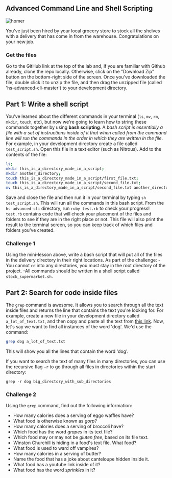 

## Advanced Command Line and Shell Scripting

![homer](http://i.minus.com/ibcFgNwxlZvAsC.gif)

You've just been hired by your local grocery store to stock all the shelves with a delivery that has come in from the warehouse. Congratulations on your new job.

### Get the files
Go to the GitHub link at the top of the lab and, if you are familiar with Github already, clone the repo locally. Otherwise, click on the "Download Zip" button on the bottom-right side of the screen. Once you've downloaded the file, double click it to unzip the file, and then drag the unzipped file (called 'hs-advanced-cli-master') to your development directory.

## Part 1: Write a shell script
You've learned about the different commands in your terminal (`ls`, `mv`, `rm`, `mkdir`, `touch`, etc), but now we're going to learn how to string these commands together by using **bash scripting**. A _bash script is essentially a file with a set of instructions inside of it that when called from the command line will run the commands in the order in which they are written in the file_. For example, in your development directory create a file called `test_script.sh`. Open this file in a text editor (such as Nitrous). Add to the contents of the file:

```bash
ls;
mkdir this_is_a_directory_made_in_a_script;
mkdir another_directory;
touch this_is_a_directory_made_in_a_script/first_file.txt;
touch this_is_a_directory_made_in_a_script/second_file.txt;
mv this_is_a_directory_made_in_a_script/second_file.txt another_directory

```

Save and close the file and then run it in your terminal by typing `sh test_script.sh`. This will run all the commands in this bash script. From the `hs-advanced-cli` directory, run `ruby test.rb` to check your progress! `test.rb` contains code that will check your placement of the files and folders to see if they are in the right place or not. This file will also print the result to the terminal screen, so you can keep track of which files and folders you've created.

### Challenge 1
Using the mini-lesson above, write a bash script that will put all of the files in the delivery directory in their right locations. As part of the challenge:
-You cannot `cd` into any directories, you must stay in the root directory of the project.
-All commands should be written in a shell script called `stock_supermarket.sh`.

## Part 2: Search for code inside files

The `grep` command is awesome. It allows you to search through all the text inside files and returns the line that contains the text you're looking for. For example, create a new file in your development directory called `a_lot_of_text.txt`, and then copy and paste all the text from [this link](http://www.fullbooks.com/The-Adventures-of-Huckleberry-Finn-Complete1.html). Now, let's say we want to find all instances of the word 'dog'. We'd use the command:

```bash
grep dog a_lot_of_text.txt
```

This will show you all the lines that contain the word 'dog'.

If you want to search the text of many files in many directories, you can use the recursive flag `-r` to go through all files in directories within the start directory:

```
grep -r dog big_directory_with_sub_directories
```

### Challenge 2

Using the `grep` command, find out the following information:

* How many calories does a serving of eggo waffles have?
* What food is otherwise known as _gorp_?
* How many calories does a serving of broccoli have?
* Which food has the word _grapes_ in its text file?
* Which food may or may not be _gluten free_, based on its file text.
* Winston Churchill is hiding in a food's text file. What food?
* What food is used to ward off vampires?
* How many calories in a serving of butter?
* Name the food that has a joke about canteloupe hidden inside it.
* What food has a youtube link inside of it?
* What food has the word _sprinkles_ in it?
